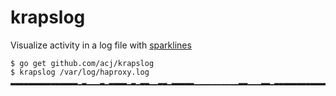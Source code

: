 # krapslog

Visualize activity in a log file with [sparklines](https://en.wikipedia.org/wiki/Sparkline)

```
$ go get github.com/acj/krapslog
$ krapslog /var/log/haproxy.log 
▂▂▂▂▂▂▂▂▂▂▂▂▂▂▂▁▂▁▁▁▂▁▂▂▂▂▁▂▁▂▂▁▁▂▂▁▂▂▂▂▂▁▁▁▁▁▁▁▁▁▁▂▂▁▁▁▂▂▁▂▂▂▂▂▂▂▂▂▂▂▂▂▂▂▂▂▃▂▃▃▃▂▂▂▂▃▃▃▃▂▂▂▂▃▂▂▂▂▃▃▃▃▃▃▂▃▃▃▃▄▅▄▅▅▅▄▅▄▅▆▄▄▃▃▄▄▃▄▄▄▄▅▆▅▅▅▆▆█▆▆▆▆▆▆▆▆▆▆▆▆▆▇▆▇▇▆▇▆▇▇▇▇▇▇▇███▄
```
